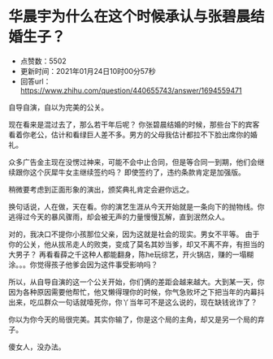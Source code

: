 # 华晨宇为什么在这个时候承认与张碧晨结婚生子？
- 点赞数：5502
- 更新时间：2021年01月24日10时00分57秒
- 回答url：https://www.zhihu.com/question/440655743/answer/1694559471
<body>
 <p data-pid="ShBlg3UV">自导自演，自以为完美的公关。</p>
 <p data-pid="zMOxZvca">现在看来是混过去了，那么若干年后呢？ 你张碧晨结婚的时候，那些台下的宾客看着你老公，估计和看绿巨人差不多。男方的父母我估计都拉不下脸出席你的婚礼。</p>
 <p data-pid="BOfhgHon">众多广告金主现在没愣过神来，可能不会中止合同，但是等合同一到期，他们会继续跟你这个灰犀牛女主继续签约吗？ 即使签约了，违约条款肯定是加强版。</p>
 <p data-pid="BBKxJNNN">稍微要考虑到正面形象的演出，颁奖典礼肯定会避你远之。</p>
 <p data-pid="5VYN44bV">换句话说，人在做，天在看。你的演艺生涯从今天开始就是一条向下的抛物线。你逃得过今天的暴风骤雨，却会被无声的力量慢慢瓦解，直到泯然众人。</p>
 <p data-pid="NknX_Fy_">对的，我决口不提你小孩那位父亲，因为这就是社会的现实。男女不平等。 由于你的公关，他从拔吊走人的败类，变成了莫名其妙当爹，却又不离不弃，有担当的大男子？ 再看看薛之千这种人都能翻身，陈he玩综艺，开火锅店，赚的一塌糊涂。。。你觉得孩子他爹会因为这件事受影响吗？</p>
 <p data-pid="3_3EuVL_">所以，从自导自演的这一个公关开始，你们俩的差距会越来越大。大到某一天，你因为各种原因需要他帮忙，他又懒得理你的时候，你气急败坏之下把当年的内幕抖出来，吃瓜群众一句话就噎死你，你丫当年可不是这么说的，现在缺钱讹诈了？</p>
 <p data-pid="SXR4gb1Z">你以为你今天的局很完美。其实你输了，你是这个局的主角，却又是另一个局的弃子。</p>
 <p data-pid="3cCz8cFk">傻女人，没办法。</p>
 <p></p>
</body>